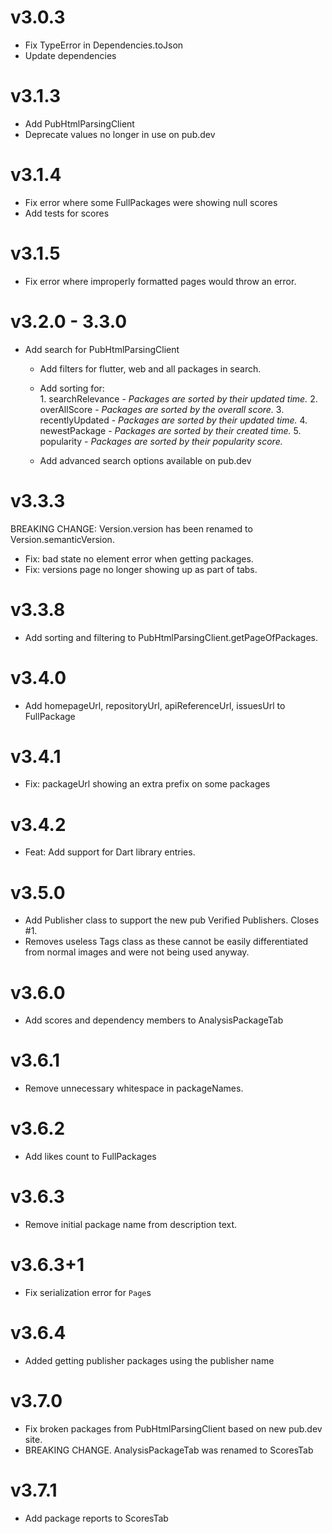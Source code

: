 # v3.0.3

* Fix TypeError in Dependencies.toJson
* Update dependencies

# v3.1.3
* Add PubHtmlParsingClient
* Deprecate values no longer in use on pub.dev


# v3.1.4
* Fix error where some FullPackages were showing null scores
* Add tests for scores

# v3.1.5
* Fix error where improperly formatted pages would throw an error.
    
# v3.2.0 - 3.3.0
* Add search for PubHtmlParsingClient
    * Add filters for flutter, web and all packages in search.
    * Add sorting for:  
          1. searchRelevance - *Packages are sorted by their updated time.*
          2. overAllScore - *Packages are sorted by the overall score.*
          3. recentlyUpdated - *Packages are sorted by their updated time.*
          4. newestPackage - *Packages are sorted by their created time.*
          5. popularity - *Packages are sorted by their popularity score.*

    * Add advanced search options available on pub.dev

# v3.3.3
 BREAKING CHANGE: Version.version has been renamed to Version.semanticVersion.
 
* Fix: bad state no element error when getting packages.
* Fix: versions page no longer showing up as part of tabs.

# v3.3.8
* Add sorting and filtering to PubHtmlParsingClient.getPageOfPackages.

# v3.4.0
*  Add homepageUrl, repositoryUrl, apiReferenceUrl, issuesUrl to FullPackage

# v3.4.1
*  Fix: packageUrl showing an extra prefix on some packages

# v3.4.2
*  Feat: Add support for Dart library entries.

# v3.5.0
* Add Publisher class to support the new pub Verified Publishers.
Closes #1.
* Removes useless Tags class as these cannot be easily differentiated from normal images and were not being used anyway.

# v3.6.0
* Add scores and dependency members to AnalysisPackageTab

# v3.6.1
* Remove unnecessary whitespace in packageNames.

# v3.6.2
* Add likes count to FullPackages

# v3.6.3
* Remove initial package name from description text.

# v3.6.3+1
* Fix serialization error for `Page`s

# v3.6.4
* Added getting publisher packages using the publisher name

# v3.7.0
* Fix broken packages from PubHtmlParsingClient based on new pub.dev site.
* BREAKING CHANGE. AnalysisPackageTab was renamed to ScoresTab

# v3.7.1
* Add package reports to ScoresTab